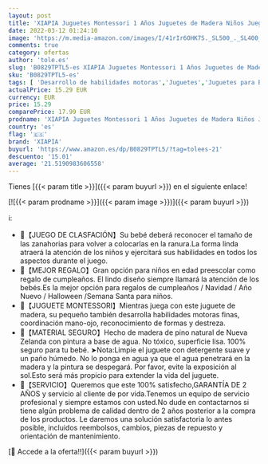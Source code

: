 ```yaml
---
layout: post
title: 'XIAPIA Juguetes Montessori 1 Años Juguetes de Madera Niños Juego de Clasificación Rompecabezas Juguetes Educativos Regalo Bebe de Cumpleaños'
date: 2022-03-12 01:24:10
image: 'https://m.media-amazon.com/images/I/41rIr6OHK7S._SL500_._SL400_.jpg'
comments: true
category: ofertas
author: 'tole.es'
slug: 'B0829TPTL5-es XIAPIA Juguetes Montessori 1 Años Juguetes de Madera Niños...'
sku: 'B0829TPTL5-es'
tags: [ 'Desarrollo de habilidades motoras','Juguetes','Juguetes para Bebés y primera infancia','Juguetes para apilar y encajar','Juguetes y juegos','bebe','xiapia', ]
actualPrice: 15.29 EUR
currency: EUR
price: 15.29
comparePrice: 17.99 EUR
prodname: 'XIAPIA Juguetes Montessori 1 Años Juguetes de Madera Niños Juego de Clasificación Rompecabezas Juguetes Educativos Regalo Bebe de Cumpleaños'
country: 'es'
flag: '🇪🇸'
brand: 'XIAPIA'
buyurl: 'https://www.amazon.es/dp/B0829TPTL5/?tag=tolees-21'
descuento: '15.01'
average: '21.5190983606558'
---
```


Tienes [{{< param title >}}]({{< param buyurl >}}) en el siguiente enlace!

[![{{< param prodname >}}]({{< param image >}})]({{< param buyurl >}})

ℹ️:

- 🥕【JUEGO DE CLASFACIÓN】Su bebé deberá reconocer el tamaño de las zanahorias para volver a colocarlas en la ranura.La forma linda atraerá la atención de los niños y ejercitará sus habilidades en todos los aspectos durante el juego.
- 🥕【MEJOR REGALO】Gran opción para niños en edad preescolar como regalo de cumpleaños. El lindo diseño siempre llamará la atención de los bebés.Es la mejor opción para regalos de cumpleaños / Navidad / Año Nuevo / Halloween /Semana Santa para niños.
- 🥕【JUGUETE MONTESSORI】Mientras juega con este juguete de madera, su pequeño también desarrolla habilidades motoras finas, coordinación mano-ojo, reconocimiento de formas y destreza.
- 🥕【MATERIAL SEGURO】Hecho de madera de pino natural de Nueva Zelanda con pintura a base de agua. No tóxico, superficie lisa. 100% seguro para tu bebé. ➤Nota:Limpie el juguete con detergente suave y un paño húmedo. No lo ponga en agua ya que el agua penetrará en la madera y la pintura se despegará. Por favor, evite la exposición al sol.Esto será más propicio para extender la vida del juguete.
- 🥕【SERVICIO】Queremos que este 100% satisfecho,GARANTÍA DE 2 AÑOS y servicio al cliente de por vida.Tenemos un equipo de servicio profesional y siempre estamos con usted.No dude en contactarnos si tiene algún problema de calidad dentro de 2 años posterior a la compra de los productos. Le daremos una solución satisfactoria lo antes posible, incluidos reembolsos, cambios, piezas de repuesto y orientación de mantenimiento.

[🛒 Accede a la oferta!!]({{< param buyurl >}})
